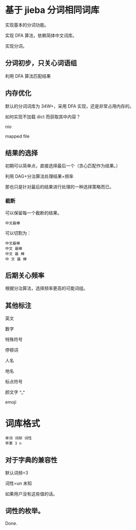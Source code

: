 # 基于 jieba 分词相同词库

实现基本的分词功能。

实现 DFA 算法，依赖简体中文词库。

实现分词。

## 分词初步，只关心词语组

利用 DFA 算法匹配结果

## 内存优化

默认的分词词库为 34W+，采用 DFA 实现，还是非常占用内存的。

如何实现不加载 dict 而获取其中内容？

nio

mapped file

## 结果的选择

初期可以简单点，直接选择最后一个（贪心匹配作为结果。）

利用 DAG+分治算法处理结果+频率

那也只是针对最后的结果进行处理的一种选择策略而已。

### 截断

可以保留每一个截断的结果。

```
中文最棒
```

可以切割为：

```
中文最棒
中文 最棒
中文 最 棒
中 文 最 棒
```

## 后期关心频率

根据分治算法，选择频率更高的可能词组。

## 其他标注

英文

数字

特殊符号

停顿词

人名

地名

标点符号

颜文字 ^_^

emoji

# 词库格式

```
单词 词频 词性
苹果 3 n
```

## 对于字典的兼容性

默认词频=3

词性=un 未知

如果用户没有这些值的话。

## 词性的枚举。

Done.